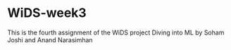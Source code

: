 # WiDS-week3
This is the fourth assignment of the WiDS project Diving into ML by Soham Joshi and Anand Narasimhan

